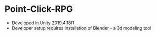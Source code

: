 # Point-Click-RPG

- Developed in Unity 2019.4.18f1
- Developer setup requires installation of Blender - a 3d modeling tool
